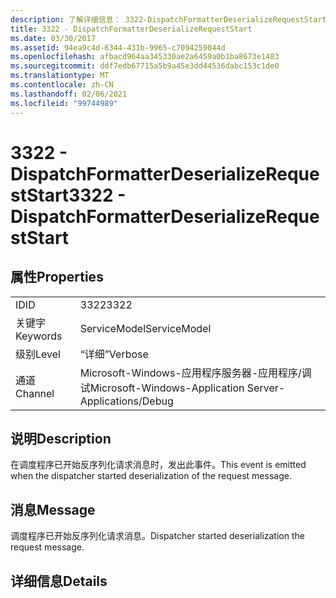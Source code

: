 ```yaml
---
description: 了解详细信息： 3322-DispatchFormatterDeserializeRequestStart
title: 3322 - DispatchFormatterDeserializeRequestStart
ms.date: 03/30/2017
ms.assetid: 94ea9c4d-6344-431b-9965-c7094259044d
ms.openlocfilehash: afbacd964aa345330ae2a6459a0b1ba8673e1483
ms.sourcegitcommit: ddf7edb67715a5b9a45e3dd44536dabc153c1de0
ms.translationtype: MT
ms.contentlocale: zh-CN
ms.lasthandoff: 02/06/2021
ms.locfileid: "99744989"
---
```

# <a name="3322---dispatchformatterdeserializerequeststart"></a><span data-ttu-id="eb072-103">3322 - DispatchFormatterDeserializeRequestStart</span><span class="sxs-lookup"><span data-stu-id="eb072-103">3322 - DispatchFormatterDeserializeRequestStart</span></span>

## <a name="properties"></a><span data-ttu-id="eb072-104">属性</span><span class="sxs-lookup"><span data-stu-id="eb072-104">Properties</span></span>  
  
|||  
|-|-|  
|<span data-ttu-id="eb072-105">ID</span><span class="sxs-lookup"><span data-stu-id="eb072-105">ID</span></span>|<span data-ttu-id="eb072-106">3322</span><span class="sxs-lookup"><span data-stu-id="eb072-106">3322</span></span>|  
|<span data-ttu-id="eb072-107">关键字</span><span class="sxs-lookup"><span data-stu-id="eb072-107">Keywords</span></span>|<span data-ttu-id="eb072-108">ServiceModel</span><span class="sxs-lookup"><span data-stu-id="eb072-108">ServiceModel</span></span>|  
|<span data-ttu-id="eb072-109">级别</span><span class="sxs-lookup"><span data-stu-id="eb072-109">Level</span></span>|<span data-ttu-id="eb072-110">“详细”</span><span class="sxs-lookup"><span data-stu-id="eb072-110">Verbose</span></span>|  
|<span data-ttu-id="eb072-111">通道</span><span class="sxs-lookup"><span data-stu-id="eb072-111">Channel</span></span>|<span data-ttu-id="eb072-112">Microsoft-Windows-应用程序服务器-应用程序/调试</span><span class="sxs-lookup"><span data-stu-id="eb072-112">Microsoft-Windows-Application Server-Applications/Debug</span></span>|  
  
## <a name="description"></a><span data-ttu-id="eb072-113">说明</span><span class="sxs-lookup"><span data-stu-id="eb072-113">Description</span></span>  

 <span data-ttu-id="eb072-114">在调度程序已开始反序列化请求消息时，发出此事件。</span><span class="sxs-lookup"><span data-stu-id="eb072-114">This event is emitted when the dispatcher started deserialization of the request message.</span></span>  
  
## <a name="message"></a><span data-ttu-id="eb072-115">消息</span><span class="sxs-lookup"><span data-stu-id="eb072-115">Message</span></span>  

 <span data-ttu-id="eb072-116">调度程序已开始反序列化请求消息。</span><span class="sxs-lookup"><span data-stu-id="eb072-116">Dispatcher started deserialization the request message.</span></span>  
  
## <a name="details"></a><span data-ttu-id="eb072-117">详细信息</span><span class="sxs-lookup"><span data-stu-id="eb072-117">Details</span></span>
